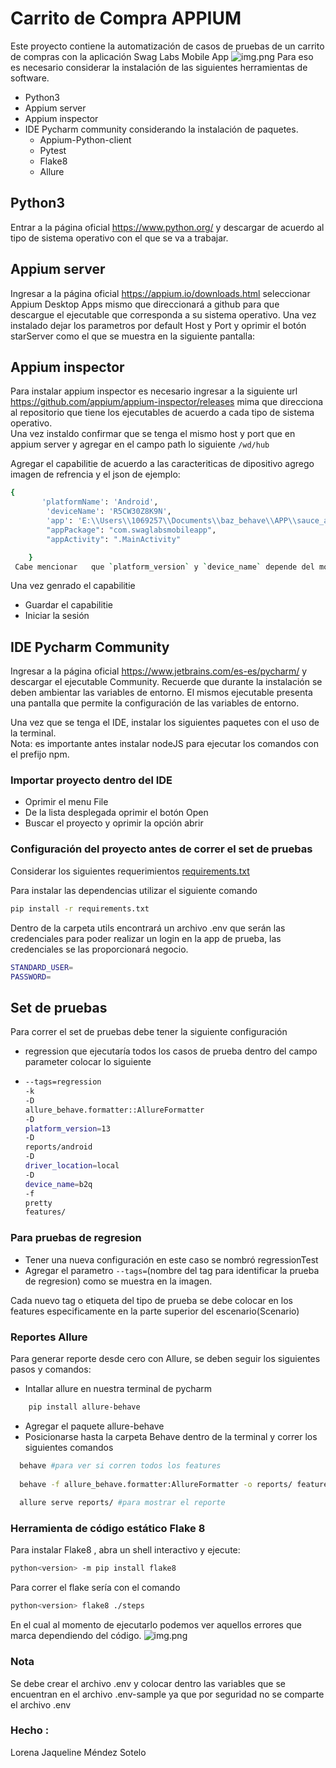 
# Carrito de Compra APPIUM

Este proyecto contiene la automatización de casos de pruebas de un carrito de compras con la aplicación
Swag Labs Mobile App
![img.png](img/App_swaglabs.png)
Para eso es necesario  considerar la instalación de las siguientes herramientas de software.

* Python3
* Appium server
* Appium inspector
* IDE Pycharm community considerando la instalación de paquetes.
    * Appium-Python-client
    * Pytest
    * Flake8
    * Allure

## Python3
Entrar a la página oficial https://www.python.org/ y descargar de acuerdo al tipo de sistema operativo con el que se va a trabajar.  

## Appium server
Ingresar a la página oficial https://appium.io/downloads.html seleccionar Appium Desktop Apps mismo que direccionará a github para que descargue el ejecutable que corresponda a su sistema operativo.
Una vez instalado dejar los parametros por default Host y Port y oprimir el botón starServer como el que se muestra en la siguiente pantalla:
   


## Appium inspector
Para instalar appium inspector es necesario ingresar a la siguiente url https://github.com/appium/appium-inspector/releases mima que direcciona al repositorio que tiene los ejecutables de acuerdo a cada tipo de sistema operativo.   
Una vez instaldo confirmar que se tenga el mismo host y port que en appium server y agregar en el campo path lo siguiente `/wd/hub`  
  
Agregar el capabilitie de acuerdo a las caracteriticas de dipositivo agrego imagen de refrencia y el json de ejemplo:  


  
```bash
{
       'platformName': 'Android',
        'deviceName': 'R5CW30Z8K9N',
        'app': 'E:\\Users\\1069257\\Documents\\baz_behave\\APP\\sauce_app.apk',
        "appPackage": "com.swaglabsmobileapp",
        "appActivity": ".MainActivity"

    }
 Cabe mencionar   que `platform_version` y `device_name` depende del modelo de dipositivo android a utilizar y en `app` modificar la ruta de la app acorde al path en la que se encuentre el proyecto descargado ya que la ruta que se muestra cambia acorde al dispositivo que se esta usando
```
Una vez genrado el capabilitie
* Guardar el capabilitie
* Iniciar la sesión


## IDE Pycharm Community
Ingresar a la página oficial https://www.jetbrains.com/es-es/pycharm/ y descargar el
ejecutable Community. Recuerde que durante la instalación se deben ambientar las variables de entorno.
El mismos ejecutable presenta una pantalla que permite la configuración de las variables de entorno. 

Una vez que se tenga el IDE, instalar los siguientes paquetes con el uso de la terminal.  
Nota: es importante antes instalar nodeJS para ejecutar los comandos con el prefijo npm. 


### Importar proyecto dentro del IDE
* Oprimir el menu File
* De la lista desplegada oprimir el botón Open
* Buscar el proyecto y oprimir la opción abrir


### Configuración del proyecto antes de correr el set de pruebas

Considerar los siguientes requerimientos [requirements.txt](requirements.txt)

Para instalar las dependencias utilizar el siguiente comando
  
 ```bash
pip install -r requirements.txt
``` 

Dentro de la carpeta utils encontrará un archivo .env que serán las credenciales para poder realizar un login en la app de prueba, las credenciales se las proporcionará negocio.
```bash
STANDARD_USER=
PASSWORD=
```

## Set de pruebas

Para correr el set de pruebas debe tener la siguiente configuración 

* regression que ejecutaría todos los casos de prueba
dentro del campo parameter colocar lo siguiente
* ```bash
  --tags=regression
  -k
  -D
  allure_behave.formatter::AllureFormatter
  -D
  platform_version=13
  -D
  reports/android
  -D
  driver_location=local
  -D
  device_name=b2q
  -f
  pretty
  features/
  ```  

### Para pruebas de regresion 
* Tener una nueva configuración en este caso se nombró regressionTest
* Agregar el parametro `--tags=`(nombre del tag para identificar la prueba de regresion) como se muestra en la imagen.

Cada nuevo tag o etiqueta del tipo de prueba se debe colocar en los features especificamente en la parte superior del escenario(Scenario)
  
### Reportes Allure  

Para generar reporte desde cero con Allure, se deben seguir los siguientes pasos y comandos:

* Intallar allure en nuestra terminal de pycharm 
```bash
    pip install allure-behave
  ```  
* Agregar el paquete allure-behave  
* Posicionarse hasta la carpeta Behave dentro de la terminal y correr los siguientes comandos
```bash
  behave #para ver si corren todos los features 
  
  behave -f allure_behave.formatter:AllureFormatter -o reports/ features # para generar la carpeta reports y correr las pruebas 
  
  allure serve reports/ #para mostrar el reporte
```
### Herramienta de código estático Flake 8
Para instalar Flake8 , abra un shell interactivo y ejecute:
```bash
python<version> -m pip install flake8
 ``` 
Para correr el flake sería con el comando
```bash
python<version> flake8 ./steps  
 ``` 
En el cual al momento de ejecutarlo podemos ver aquellos errores que marca dependiendo del código.
![img.png](img/flake8.png)
### Nota 
Se debe crear el archivo .env y colocar dentro las variables que se encuentran en el archivo .env-sample ya que por seguridad no se comparte el archivo .env

### Hecho :
Lorena Jaqueline Méndez Sotelo
